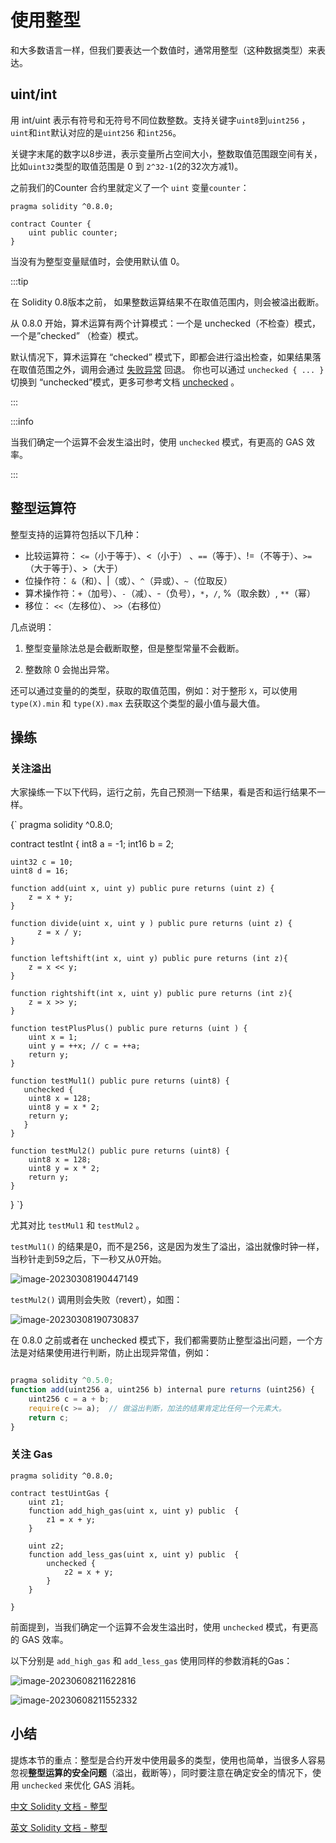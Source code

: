 # 使用整型

和大多数语言一样，但我们要表达一个数值时，通常用整型（这种数据类型）来表达。

## uint/int

用 int/uint 表示有符号和无符号不同位数整数。支持关键字`uint8`到`uint256` ，`uint`和`int`默认对应的是`uint256` 和`int256`。

关键字末尾的数字以8步进，表示变量所占空间大小，整数取值范围跟空间有关， 比如`uint32`类型的取值范围是 0 到 `2^32-1`(2的32次方减1)。



之前我们的Counter 合约里就定义了一个 `uint` 变量`counter`：

```
pragma solidity ^0.8.0;

contract Counter {
    uint public counter;
}
```



当没有为整型变量赋值时，会使用默认值 0。



:::tip

在 Solidity 0.8版本之前， 如果整数运算结果不在取值范围内，则会被溢出截断。 

从 0.8.0 开始，算术运算有两个计算模式：一个是 unchecked（不检查）模式，一个是”checked” （检查）模式。 

默认情况下，算术运算在 “checked” 模式下，即都会进行溢出检查，如果结果落在取值范围之外，调用会通过 [失败异常](https://learnblockchain.cn/docs/solidity/control-structures.html#assert-and-require) 回退。 你也可以通过 `unchecked { ... }` 切换到 “unchecked”模式，更多可参考文档 [unchecked](https://learnblockchain.cn/docs/solidity/control-structures.html#unchecked) 。

:::


:::info

当我们确定一个运算不会发生溢出时，使用 `unchecked` 模式，有更高的 GAS 效率。

:::


## 整型运算符


整型支持的运算符包括以下几种：


* 比较运算符： `<=`（小于等于）、<（小于） 、`==`（等于）、!=（不等于）、`>=`（大于等于）、>（大于）
* 位操作符： `&`（和）、|（或）、`^`（异或）、`~`（位取反） 
* 算术操作符：`+`（加号）、`-`（减）、-（负号），`*`，`/`,  %（取余数）, `**`（幂）
* 移位： `<<`（左移位）、 `>>`（右移位）



几点说明：

1. 整型变量除法总是会截断取整，但是整型常量不会截断。

2. 整数除 0 会抛出异常。

   



还可以通过变量的的类型，获取的取值范围，例如：对于整形 `X`，可以使用 `type(X).min` 和 `type(X).max` 去获取这个类型的最小值与最大值。


## 操练

### 关注溢出
大家操练一下以下代码，运行之前，先自己预测一下结果，看是否和运行结果不一样。

<SolidityEditor>
{`
pragma solidity ^0.8.0;
    
contract testInt {
    int8 a = -1;
    int16 b = 2;
    

    uint32 c = 10;
    uint8 d = 16;
    
    function add(uint x, uint y) public pure returns (uint z) {
        z = x + y;
    }
    
    function divide(uint x, uint y ) public pure returns (uint z) {
          z = x / y;
    }
    
    function leftshift(int x, uint y) public pure returns (int z){
        z = x << y;
    }
    
    function rightshift(int x, uint y) public pure returns (int z){
        z = x >> y;
    }
    
    function testPlusPlus() public pure returns (uint ) {
        uint x = 1;
        uint y = ++x; // c = ++a;
        return y;
    }
    
    function testMul1() public pure returns (uint8) {
       unchecked {
        uint8 x = 128;
        uint8 y = x * 2;
        return y;
       }
    }
    
    function testMul2() public pure returns (uint8) {
        uint8 x = 128;
        uint8 y = x * 2;
        return y;
    }

}
`}
</SolidityEditor>

  

尤其对比 `testMul1` 和 `testMul2` 。

`testMul1()` 的结果是0，而不是256，这是因为发生了溢出，溢出就像时钟一样，当秒针走到59之后，下一秒又从0开始。



![image-20230308190447149](https://img.learnblockchain.cn/pics/20230308190448.png)


`testMul2()` 调用则会失败（revert），如图：

![image-20230308190730837](https://img.learnblockchain.cn/pics/20230308190731.png)



在 0.8.0 之前或者在 unchecked 模式下，我们都需要防止整型溢出问题，一个方法是对结果使用进行判断，防止出现异常值，例如：

```js

pragma solidity ^0.5.0;
function add(uint256 a, uint256 b) internal pure returns (uint256) {
    uint256 c = a + b;
    require(c >= a);  // 做溢出判断，加法的结果肯定比任何一个元素大。
    return c;
}
```

### 关注 Gas

```
pragma solidity ^0.8.0;

contract testUintGas {
    uint z1;  
    function add_high_gas(uint x, uint y) public  {
        z1 = x + y;
    }

    uint z2;
    function add_less_gas(uint x, uint y) public  {
        unchecked {
            z2 = x + y;
        }
    }

}
```

前面提到，当我们确定一个运算不会发生溢出时，使用 `unchecked` 模式，有更高的 GAS 效率。

以下分别是 `add_high_gas` 和 `add_less_gas` 使用同样的参数消耗的Gas：



![image-20230608211622816](https://img.learnblockchain.cn/pics/20230608211624.png)



![image-20230608211552332](https://img.learnblockchain.cn/pics/20230608211553.png)



## 小结


提炼本节的重点：整型是合约开发中使用最多的类型，使用也简单，当很多人容易忽视**整型运算的安全问题**（溢出，截断等），同时要注意在确定安全的情况下，使用 `unchecked` 来优化 GAS 消耗。


[中文 Solidity 文档 - 整型](https://learnblockchain.cn/docs/solidity/types.html#integers)

[英文 Solidity 文档 - 整型](https://docs.soliditylang.org/en/v0.8.19/types.html#integers)











